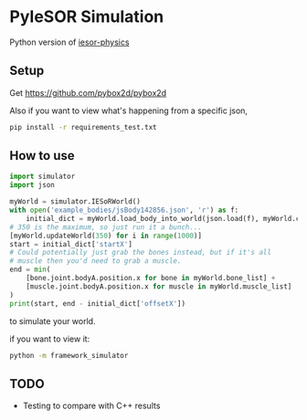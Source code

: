 # PyIeSOR Simulation

Python version of [iesor-physics](https://github.com/OptimusLime/iesor-physics)

## Setup

Get https://github.com/pybox2d/pybox2d

Also if you want to view what's happening from a specific json,

```bash
pip install -r requirements_test.txt
```

## How to use

```python
import simulator
import json

myWorld = simulator.IESoRWorld()
with open('example_bodies/jsBody142856.json', 'r') as f:
    initial_dict = myWorld.load_body_into_world(json.load(f), myWorld.canvas)
# 350 is the maximum, so just run it a bunch...
[myWorld.updateWorld(350) for i in range(1000)]
start = initial_dict['startX']
# Could potentially just grab the bones instead, but if it's all
# muscle then you'd need to grab a muscle.
end = min(
    [bone.joint.bodyA.position.x for bone in myWorld.bone_list] +
    [muscle.joint.bodyA.position.x for muscle in myWorld.muscle_list]
)
print(start, end - initial_dict['offsetX'])
```

to simulate your world.

if you want to view it:
```bash
python -m framework_simulator
```

## TODO

- Testing to compare with C++ results
